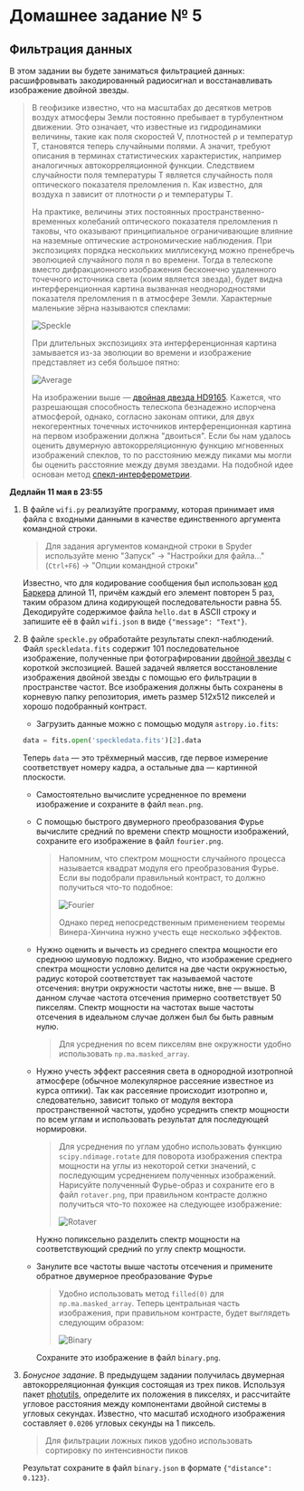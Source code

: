 # Домашнее задание № 5

## Фильтрация данных

В этом задании вы будете заниматься фильтрацией данных: расшифровывать закодированный радиосигнал и восстанавливать изображение двойной звезды.

> В геофизике известно, что на масштабах до десятков метров воздух атмосферы Земли постоянно пребывает в турбулентном движении.
> Это означает, что известные из гидродинамики величины, такие как поля скоростей V, плотностей ρ и температур T, становятся теперь случайными полями.
> А значит, требуют описания в терминах статистических характеристик, например аналогичных автокорреляционной функции.
> Следствием случайности поля температуры T является случайность поля оптического показателя преломления n. Как известно, для воздуха n зависит от плотности ρ и температуры T.
>
> На практике, величины этих постоянных пространственно-временных колебаний оптического показателя преломления n таковы, что оказывают принципиальное ограничивающие влияние на наземные оптические астрономические наблюдения. При экспозициях порядка нескольких миллисекунд можно пренебречь эволюцией случайного поля n во времени.
Тогда в телескопе вместо дифракционного изображения бесконечно удаленного точечного источника света (коим является звезда), будет видна интерференционная картина вызванная неоднородностями показателя преломления n в атмосфере Земли. Характерные маленькие зёрна называются спеклами:
>
> ![Speckle](task/speckle.png)
>
> При длительных экспозициях эта интерференционная картина замывается из-за эволюции во времени и изображение представляет из себя большое пятно:
>
> ![Average](task/average.png)
>
> На изображении выше — [двойная двезда HD9165](http://simbad.u-strasbg.fr/simbad/sim-id?Ident=HD9165&submit=submit+id). Кажется, что разрешающая способность телескопа безнадежно испорчена атмосферой, однако, согласно законам оптики, для двух некогерентных точечных источников интерференционная картина на первом изображении должна "двоиться".
> Если бы нам удалось оценить двумерную автокорреляционную функцию мгновенных изображений спеклов, то по расстоянию между пиками мы могли бы оценить расстояние между двумя звездами.
> На подобной идее основан метод [спекл-интерферометрии](http://www.astronet.ru/db/msg/1188685).


**Дедлайн 11 мая в 23:55**

1. В файле `wifi.py` реализуйте программу, которая принимает имя файла с входными данными в качестве единственного аргумента командной строки.
   > Для задания аргументов командной строки в Spyder используйте меню "Запуск" -> "Настройки для файла..." (`Ctrl+F6`) -> "Опции командной строки"

   Известно, что для кодирование сообщения был использован [код Баркера](https://ru.wikipedia.org/wiki/Последовательность_Баркера) длиной 11, причём каждый его элемент повторен 5 раз, таким образом длина кодирующей последовательности равна 55.
   Декодируйте содержимое файла `hello.dat` в ASCII строку и запишите её в файл `wifi.json` в виде `{"message": "Text"}`.

2. В файле `speckle.py` обработайте результаты спекл-наблюдений.
   Файл `speckledata.fits` содержит 101 последовательное изображение, полученные при фотографировании [двойной звезды](http://simbad.u-strasbg.fr/simbad/sim-id?Ident=HD9165&submit=submit+id) с короткой экспозицией.
   Вашей задачей является восстановление изображения двойной звезды с помощью его фильтрации в пространстве частот.
   Все изображения должны быть сохранены в корневую папку репозитория, иметь размер 512x512 пикселей и хорошо подобранный контраст.
    - Загрузить данные можно с помощью модуля `astropy.io.fits`:
    ```python
    data = fits.open('speckledata.fits')[2].data
    ```
    Теперь `data` — это трёхмерный массив, где первое измерение соответствует номеру кадра, а остальные два — картинной плоскости.
    - Самостоятельно вычислите усредненное по времени изображение и сохраните в файл `mean.png`.
    - С помощью быстрого двумерного преобразования Фурье вычислите средний по времени спектр мощности изображений, сохраните его изображение в файл `fourier.png`.
      > Напомним, что спектром мощности случайного процесса называется квадрат модуля его преобразования Фурье.
      > Если вы подобрали правильный контраст, то должно получиться что-то подобное:
      >
      > ![Fourier](task/fourier.png)
      >
      > Однако перед непосредственным применением теоремы Винера-Хинчина нужно учесть еще несколько эффектов.
    - Нужно оценить и вычесть из среднего спектра мощности его среднюю шумовую подложку.
      Видно, что изображение среднего спектра мощности условно делится на две части окружностью, радиус которой соответствует так называемой частоте отсечения: внутри окружности частоты ниже, вне — выше. В данном случае частота отсечения примерно соответствует 50 пикселям. Спектр мощности на частотах выше частоты отсечения в идеальном случае должен был бы быть равным нулю.
      > Для усреднения по всем пикселям вне окружности удобно использовать `np.ma.masked_array`.
    - Нужно учесть эффект рассеяния света в однородной изотропной атмосфере (обычное молекулярное рассеяние известное из курса оптики).
      Так как рассеяние происходит изотропно и, следовательно, зависит только от модуля вектора пространственной частоты, удобно усреднить спектр мощности по всем углам и использовать результат для последующей нормировки.
      > Для усреднения по углам удобно использовать функцию `scipy.ndimage.rotate` для поворота изображения спектра мощности на углы из некоторой сетки значений, с последующим усреднением полученных изображений. Нарисуйте полученный Фурье-образ и сохраните его в файл `rotaver.png`, при правильном контрасте должно получиться что-то похожее на следующее изображение:
      >
      > ![Rotaver](task/rotaver.png)

      Нужно попиксельно разделить спектр мощности на соответствующий средний по углу спектр мощности.
    - Занулите все частоты выше частоты отсечения и примените обратное двумерное преобразование Фурье
      > Удобно использовать метод `filled(0)` для `np.ma.masked_array`.
      > Теперь центральная часть изображения, при правильном контрасте, будет выглядеть следующим образом:
      >
      > ![Binary](task/binary.png)

      Сохраните это изображение в файл `binary.png`.
3. *Бонусное задание*. В предыдущем задании получилась двумерная автокорреляционная функция состоящая из трех пиков.
   Используя пакет [photutils](https://photutils.readthedocs.io/en/stable/), определите их положения в пикселях,
   и рассчитайте угловое расстояния между компонентами двойной системы в угловых секундах.
   Известно, что масштаб исходного изображения составляет `0.0206` угловых секунды на 1 пиксель.
   > Для фильтрации ложных пиков удобно использовать сортировку по интенсивности пиков

   Результат сохраните в файл `binary.json` в формате `{"distance": 0.123}`.
